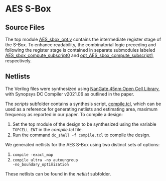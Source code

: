 # AES S-Box
## Source Files

The top module [AES_sbox_opt.v](./rtl/AES_sbox_opt.v) contains the intermediate register stage of the S-Box. To enhance readability, the combinatorial logic preceding and following the register stage is contained in separate submodules labeled [AES_sbox_compute_subscript0](./rtl/AES_sbox_compute_subscript0.v) and [opt_AES_sbox_compute_subscript1](./rtl/opt_AES_sbox_compute_subscript1.v), respectively.

## Netlists

The Verilog files were synthesized using [NanGate 45nm Open Cell Library](https://www.nangate.com), with Synopsys DC Compiler v2021.06 as outlined in the paper. 

The *scripts* subfolder contains a synthesis script, [compile.tcl](./scripts/compile.tcl), which can be used as a reference for generating netlists and estimating area, maximum frequency as reported in our paper. To compile a design:

1. Set the top module of the design to be synthesized using the variable <code>TOPCELL_ENT</code> in the *compile.tcl* file.
2. Run the command <code>dc_shell -f compile.tcl</code> to compile the design.

We generated netlists for the AES S-Box using two distinct sets of options:

1.  <code>compile -exact_map</code>
2.  <code>compile_ultra -no_autoungroup -no_boundary_optimization</code>

These netlists can be found in the *netlist* subfolder.